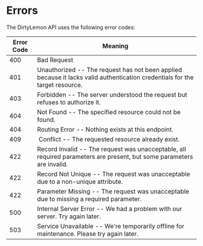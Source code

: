 # Errors

The DirtyLemon API uses the following error codes:

Error Code | Meaning
---------- | -------
400 | Bad Request
401 | Unauthorized -- The request has not been applied because it lacks valid authentication credentials for the target resource.
403 | Forbidden -- The server understood the request but refuses to authorize it.
404 | Not Found -- The specified resource could not be found.
404 | Routing Error --	Nothing exists at this endpoint.
409 | Conflict -- The requested resource already exist.
422 | Record Invalid	-- The request was unacceptable, all required parameters are present, but some parameters are invalid.
422 | Record Not Unique --	The request was unacceptable due to a non-unique attribute.
422 | Parameter Missing	-- The request was unacceptable due to missing a required parameter.
500 | Internal Server Error -- We had a problem with our server. Try again later.
503 | Service Unavailable -- We're temporarily offline for maintenance. Please try again later.
